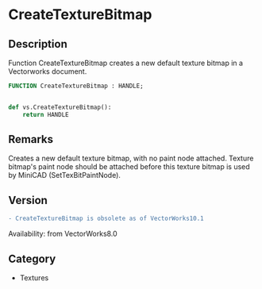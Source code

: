 # CreateTextureBitmap

## Description
Function CreateTextureBitmap creates a new default texture bitmap in a Vectorworks document.

```pascal
FUNCTION CreateTextureBitmap : HANDLE;
```

```python

def vs.CreateTextureBitmap():
    return HANDLE
```

## Remarks
Creates a new default texture bitmap, with no paint node attached.  Texture bitmap's paint node should be attached before this texture bitmap is used by MiniCAD (SetTexBitPaintNode).

## Version
```diff
- CreateTextureBitmap is obsolete as of VectorWorks10.1
```

Availability: from VectorWorks8.0
## Category
* Textures

